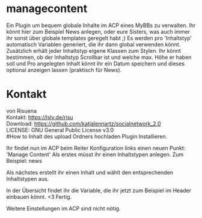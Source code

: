 # managecontent
Ein Plugin um bequem globale Inhalte im ACP eines MyBBs zu verwalten.
Ihr könnt hier zum Beispiel News anlegen, oder eure Sisters, was auch immer ihr sonst über globale templates geregelt habt ;) 
Es werden pro 'Inhaltstyp' automatisch Variablen generiert, die ihr dann global verwenden könnt. Zusätzlich erhält jeder Inhaltstyp eigene Klassen zum Stylen.
Ihr könnt bestimmen, ob der Inhaltstyp Scrollbar ist und welche max. Höhe er haben soll und Pro angelegten Inhalt könnt ihr ein Datum speichern und dieses optional anzeigen lassen (praktisch für News). 

# Kontakt
von Risuena  
Kontakt: https://lslv.de/risu  
Download: https://github.com/katjalennartz/socialnetwork_2.0  
LICENSE: GNU General Public License v3.0  
#How to
Inhalt des upload Ordners hochladen
Plugin Installieren.

Ihr findet nun im ACP beim Reiter Konfiguration links einen neuen Punkt: 'Manage Content'
Als erstes müsst ihr einen Inhaltstypen anlegen. 
Zum Beispiel: news

Als nächstes erstellt ihr einen Inhalt und wählt den entsprechenden Inhaltstypen aus.

In der Übersicht findet ihr die Variable, die ihr jetzt zum Beispiel im Header einbauen könnt. <3 
Fertig.

Weitere Einstellungen im ACP sind nicht nötig. 
